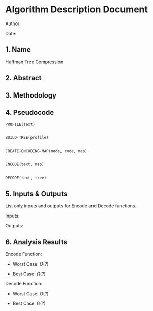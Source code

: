 # Algorithm Description Document

Author: 

Date: 

## 1. Name
Huffman Tree Compression

## 2. Abstract

## 3. Methodology

## 4. Pseudocode

```
PROFILE(text)


BUILD-TREE(profile)


CREATE-ENCODING-MAP(node, code, map)


ENCODE(text, map)


DECODE(text, tree)

```

## 5. Inputs & Outputs

List only inputs and outputs for Encode and Decode functions.

Inputs:

Outputs:


## 6. Analysis Results

Encode Function:
* Worst Case: $O(?)$

* Best Case: $\Omega(?)$


Decode Function:
* Worst Case: $O(?)$

* Best Case: $\Omega(?)$


